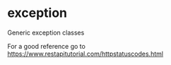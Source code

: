 # exception
Generic exception classes

For a good reference go to https://www.restapitutorial.com/httpstatuscodes.html